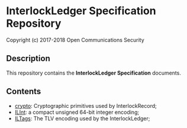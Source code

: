 # InterlockLedger Specification Repository
Copyright (c) 2017-2018 Open Communications Security

## Description

This repository contains the **InterlockLedger Specification** documents.

## Contents

* [crypto](crypto): Cryptographic primitives used by InterlockRecord;
* [ILInt](ILInt): a compact unsigned 64-bit integer encoding;
* [ILTags](ILTags): The TLV encoding used by the InterlockLedger;
